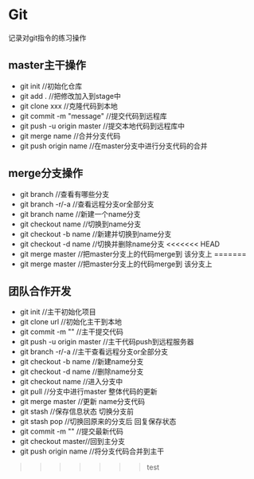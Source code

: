 # Git
记录对git指令的练习操作

## master主干操作
* git init //初始化仓库
* git add . //把修改加入到stage中
* git clone xxx  //克隆代码到本地
* git commit -m "message"  //提交代码到远程库
* git push -u origin master //提交本地代码到远程库中
* git merge name //合并分支代码
* git push origin name //在master分支中进行分支代码的合并

## merge分支操作
* git branch //查看有哪些分支
* git branch -r/-a //查看远程分支or全部分支
* git branch name //新建一个name分支
* git checkout name //切换到name分支
* git checkout -b name //新建并切换到name分支
* git checkout -d name //切换并删除name分支
<<<<<<< HEAD
* git merge master //把master分支上的代码merge到 该分支上
=======
* git merge master //把master分支上的代码merge到 该分支上

## 团队合作开发
* git init //主干初始化项目
* git clone url  //初始化主干到本地
* git commit -m "" //主干提交代码
* git push -u origin master //主干代码push到远程服务器
* git branch -r/-a //主干查看远程分支or全部分支
* git checkout -b name //新建name分支
* git checkout -d name //删除name分支
* git checkout name //进入分支中
* git pull //分支中进行master 整体代码的更新
* git merge master //更新 name分支代码
* git stash //保存信息状态 切换分支前
* git stash pop //切换回原来的分支后 回复保存状态
* git commit -m "" //提交最新代码
* git checkout master//回到主分支
* git push origin name //将分支代码合并到主干


>>>>>>> test
